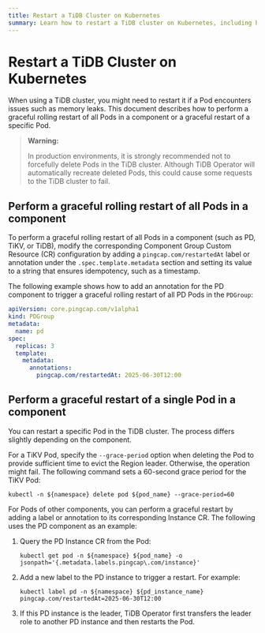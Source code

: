 ```yaml
---
title: Restart a TiDB Cluster on Kubernetes
summary: Learn how to restart a TiDB cluster on Kubernetes, including how to perform a graceful rolling restart of all Pods in a component and how to perform a graceful restart of a specific Pod individually.
---
```


# Restart a TiDB Cluster on Kubernetes

When using a TiDB cluster, you might need to restart it if a Pod encounters issues such as memory leaks. This document describes how to perform a graceful rolling restart of all Pods in a component or a graceful restart of a specific Pod.

> **Warning:**
>
> In production environments, it is strongly recommended not to forcefully delete Pods in the TiDB cluster. Although TiDB Operator will automatically recreate deleted Pods, this could cause some requests to the TiDB cluster to fail.

## Perform a graceful rolling restart of all Pods in a component

To perform a graceful rolling restart of all Pods in a component (such as PD, TiKV, or TiDB), modify the corresponding Component Group Custom Resource (CR) configuration by adding a `pingcap.com/restartedAt` label or annotation under the `.spec.template.metadata` section and setting its value to a string that ensures idempotency, such as a timestamp.

The following example shows how to add an annotation for the PD component to trigger a graceful rolling restart of all PD Pods in the `PDGroup`:

```yaml
apiVersion: core.pingcap.com/v1alpha1
kind: PDGroup
metadata:
  name: pd
spec:
  replicas: 3
  template:
    metadata:
      annotations:
        pingcap.com/restartedAt: 2025-06-30T12:00
```

## Perform a graceful restart of a single Pod in a component

You can restart a specific Pod in the TiDB cluster. The process differs slightly depending on the component.

For a TiKV Pod, specify the `--grace-period` option when deleting the Pod to provide sufficient time to evict the Region leader. Otherwise, the operation might fail. The following command sets a 60-second grace period for the TiKV Pod:

```shell
kubectl -n ${namespace} delete pod ${pod_name} --grace-period=60
```

For Pods of other components, you can perform a graceful restart by adding a label or annotation to its corresponding Instance CR. The following uses the PD component as an example:

1. Query the PD Instance CR from the Pod:

    ```shell
    kubectl get pod -n ${namespace} ${pod_name} -o jsonpath='{.metadata.labels.pingcap\.com/instance}'
    ```

2. Add a new label to the PD instance to trigger a restart. For example:

    ```shell
    kubectl label pd -n ${namespace} ${pd_instance_name} pingcap.com/restartedAt=2025-06-30T12:00
    ```

3. If this PD instance is the leader, TiDB Operator first transfers the leader role to another PD instance and then restarts the Pod.
